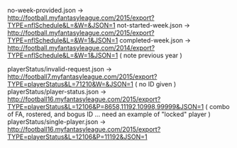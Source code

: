 no-week-provided.json -> http://football.myfantasyleague.com/2015/export?TYPE=nflSchedule&L=&W=&JSON=1
not-started-week.json -> http://football.myfantasyleague.com/2015/export?TYPE=nflSchedule&L=&W=1&JSON=1
completed-week.json   -> http://football.myfantasyleague.com/2014/export?TYPE=nflSchedule&L=&W=1&JSON=1 ( note previous year )


playerStatus/invalid-request.json -> http://football7.myfantasyleague.com/2015/export?TYPE=playerStatus&L=71210&W=&JSON=1 ( no ID given )
playerStatus/player-status.json -> http://football16.myfantasyleague.com/2015/export?TYPE=playerStatus&L=12106&P=8658,11192,10998,99999&JSON=1 ( combo of FA, rostered, and bogus ID ... need an example of "locked" player )
playerStatus/single-player.json -> http://football16.myfantasyleague.com/2015/export?TYPE=playerStatus&L=12106&P=11192&JSON=1